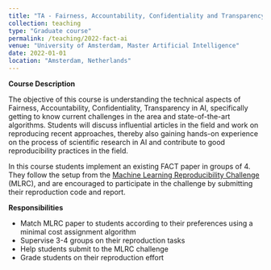 ```yaml
---
title: "TA - Fairness, Accountability, Confidentiality and Transparency in AI"
collection: teaching
type: "Graduate course"
permalink: /teaching/2022-fact-ai
venue: "University of Amsterdam, Master Artificial Intelligence"
date: 2022-01-01
location: "Amsterdam, Netherlands"
---
```


**Course Description**

The objective of this course is understanding the technical aspects of Fairness, Accountability, Confidentiality, Transparency in AI, specifically getting to know current challenges in the area and state-of-the-art algorithms. Students will discuss influential articles in the field and work on reproducing recent approaches, thereby also gaining hands-on experience on the process of scientific research in AI and contribute to good reproducibility practices in the field.

In this course students implement an existing FACT paper in groups of 4. They follow the setup from the [Machine Learning Reproducibility Challenge](https://paperswithcode.com/rc2022) (MLRC), and are encouraged to participate in the challenge by submitting their reproduction code and report.

**Responsibilities**

* Match MLRC paper to students according to their preferences using a minimal cost assignment algorithm
* Supervise 3-4 groups on their reproduction tasks
* Help students submit to the MLRC challenge
* Grade students on their reproduction effort
